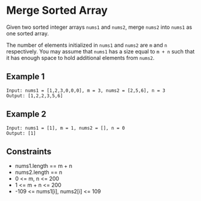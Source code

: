 # Merge Sorted Array

Given two sorted integer arrays `nums1` and `nums2`, merge `nums2` into `nums1` as one sorted array.

The number of elements initialized in `nums1` and `nums2` are `m` and `n` respectively.
You may assume that `nums1` has a size equal to `m + n` such that it has enough space to hold additional elements from `nums2`.

## Example 1
```
Input: nums1 = [1,2,3,0,0,0], m = 3, nums2 = [2,5,6], n = 3
Output: [1,2,2,3,5,6]
```
## Example 2
```
Input: nums1 = [1], m = 1, nums2 = [], n = 0
Output: [1]
```
## Constraints
* nums1.length == m + n
* nums2.length == n
* 0 <= m, n <= 200
* 1 <= m + n <= 200
* -109 <= nums1[i], nums2[i] <= 109

